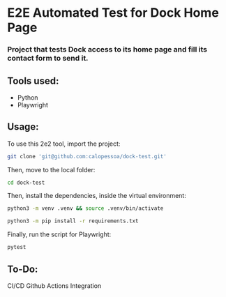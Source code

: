 # E2E Automated Test for Dock Home Page

### Project that tests Dock access to its home page and fill its contact form to send it.

## Tools used:
- Python
- Playwright


## Usage:

To use this 2e2 tool, import the project:

```bash
git clone 'git@github.com:calopessoa/dock-test.git'
```
Then, move to the local folder:

```bash
cd dock-test
```
Then, install the dependencies, inside the virtual environment:

```bash
python3 -m venv .venv && source .venv/bin/activate
```
```bash
python3 -m pip install -r requirements.txt
```

Finally, run the script for Playwright:

```bash
pytest
```

## To-Do:

CI/CD Github Actions Integration
